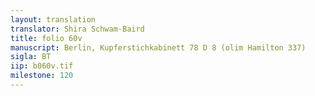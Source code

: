 ```yaml
---
layout: translation
translator: Shira Schwam-Baird
title: folio 60v
manuscript: Berlin, Kupferstichkabinett 78 D 8 (olim Hamilton 337)
sigla: BT
iip: b060v.tif
milestone: 120
---
```

